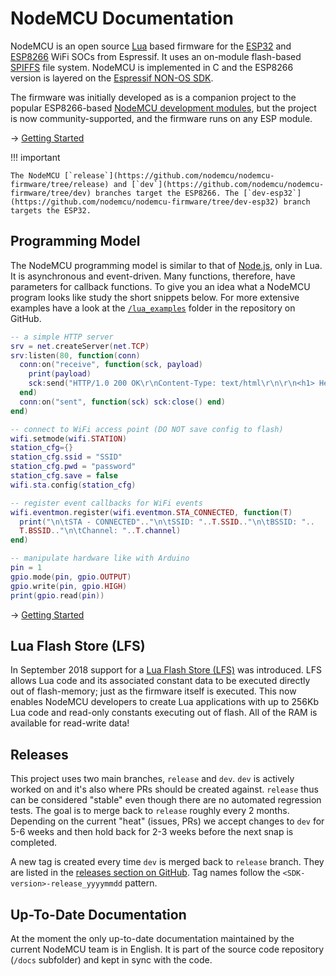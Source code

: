 # NodeMCU Documentation

NodeMCU is an open source [Lua](https://www.lua.org/) based firmware for the [ESP32](https://www.espressif.com/en/products/socs/esp32) and [ESP8266](https://www.espressif.com/en/products/socs/esp8266) WiFi SOCs from Espressif. It uses an on-module flash-based [SPIFFS](https://github.com/pellepl/spiffs) file system. NodeMCU is implemented in C and the ESP8266 version is layered on the [Espressif NON-OS SDK](https://github.com/espressif/ESP8266_NONOS_SDK).

The firmware was initially developed as is a companion project to the popular ESP8266-based [NodeMCU development modules](https://github.com/nodemcu/nodemcu-devkit-v1.0), but the project is now community-supported, and the firmware runs on any ESP module.

→ [Getting Started](getting-started.md)

!!! important

    The NodeMCU [`release`](https://github.com/nodemcu/nodemcu-firmware/tree/release) and [`dev`](https://github.com/nodemcu/nodemcu-firmware/tree/dev) branches target the ESP8266. The [`dev-esp32`](https://github.com/nodemcu/nodemcu-firmware/tree/dev-esp32) branch targets the ESP32.

## Programming Model
The NodeMCU programming model is similar to that of [Node.js](https://en.wikipedia.org/wiki/Node.js), only in Lua. It is asynchronous and event-driven. Many functions, therefore, have parameters for callback functions. To give you an idea what a NodeMCU program looks like study the short snippets below. For more extensive examples have a look at the [`/lua_examples`](https://github.com/nodemcu/nodemcu-firmware/tree/release/lua_examples) folder in the repository on GitHub.

```lua
-- a simple HTTP server
srv = net.createServer(net.TCP)
srv:listen(80, function(conn)
  conn:on("receive", function(sck, payload)
    print(payload)
    sck:send("HTTP/1.0 200 OK\r\nContent-Type: text/html\r\n\r\n<h1> Hello, NodeMCU. </h1>")
  end)
  conn:on("sent", function(sck) sck:close() end)
end)
```

```lua
-- connect to WiFi access point (DO NOT save config to flash)
wifi.setmode(wifi.STATION)
station_cfg={}
station_cfg.ssid = "SSID"
station_cfg.pwd = "password"
station_cfg.save = false
wifi.sta.config(station_cfg)
```

```lua
-- register event callbacks for WiFi events
wifi.eventmon.register(wifi.eventmon.STA_CONNECTED, function(T)
  print("\n\tSTA - CONNECTED".."\n\tSSID: "..T.SSID.."\n\tBSSID: "..
  T.BSSID.."\n\tChannel: "..T.channel)
end)
```

```lua
-- manipulate hardware like with Arduino
pin = 1
gpio.mode(pin, gpio.OUTPUT)
gpio.write(pin, gpio.HIGH)
print(gpio.read(pin))
```

→ [Getting Started](getting-started.md)

## Lua Flash Store (LFS)
In September 2018 support for a [Lua Flash Store (LFS)](lfs.md) was introduced. LFS allows Lua code and its associated constant data to be executed directly out of flash-memory; just as the firmware itself is executed. This now enables NodeMCU developers to create Lua applications with up to 256Kb Lua code and read-only constants executing out of flash. All of the RAM is available for read-write data!

## Releases

This project uses two main branches, `release` and `dev`. `dev` is actively worked on and it's also where PRs should be created against. `release` thus can be considered "stable" even though there are no automated regression tests. The goal is to merge back to `release` roughly every 2 months. Depending on the current "heat" (issues, PRs) we accept changes to `dev` for 5-6 weeks and then hold back for 2-3 weeks before the next snap is completed.

A new tag is created every time `dev` is merged back to `release` branch. They are listed in the [releases section on GitHub](https://github.com/nodemcu/nodemcu-firmware/releases). Tag names follow the `<SDK-version>-release_yyyymmdd` pattern.

## Up-To-Date Documentation
At the moment the only up-to-date documentation maintained by the current NodeMCU team is in English. It is part of the source code repository (`/docs` subfolder) and kept in sync with the code.
